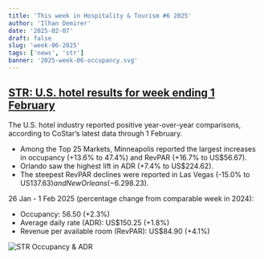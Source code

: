 ```yaml
---
title: 'This week in Hospitality & Tourism #6 2025'
author: 'Ilhan Demirer'
date: '2025-02-07'
draft: false
slug: 'week-06-2025'
tags: ['news', 'str']
banner: '2025-week-06-occupancy.svg'
---
```


## [STR: U.S. hotel results for week ending 1 February](https://str.com/press-release/us-hotel-results-week-ending-1-february)

The U.S. hotel industry reported positive year-over-year comparisons, according to CoStar’s latest data through 1 February.

- Among the Top 25 Markets, Minneapolis reported the largest increases in occupancy (+13.6% to 47.4%) and RevPAR (+16.7% to US$56.67).
- Orlando saw the highest lift in ADR (+7.4% to US$224.62).
- The steepest RevPAR declines were reported in Las Vegas (-15.0% to US$137.63) and New Orleans (-6.2% to US$98.23).

26 Jan - 1 Feb 2025 (percentage change from comparable week in 2024):

- Occupancy: 56.50 (+2.3%)
- Average daily rate (ADR): US$150.25 (+1.8%)
- Revenue per available room (RevPAR): US$84.90 (+4.1%)

![STR Occupancy & ADR](/images/blogimages/2025-week-05-occupancy.svg)
